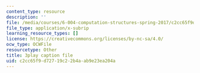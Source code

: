 ```yaml
---
content_type: resource
description: ''
file: /media/courses/6-004-computation-structures-spring-2017/c2cc65f9d72719c22b4aab9e23ea204a_CLiy3m2Jt-M.srt
file_type: application/x-subrip
learning_resource_types: []
license: https://creativecommons.org/licenses/by-nc-sa/4.0/
ocw_type: OCWFile
resourcetype: Other
title: 3play caption file
uid: c2cc65f9-d727-19c2-2b4a-ab9e23ea204a
---
```

